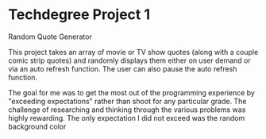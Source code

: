 # Techdegree Project 1
Random Quote Generator

This project takes an array of movie or TV show quotes (along with a couple comic strip quotes) and randomly displays them either on user demand or via an auto refresh function.  The user can also pause the auto refresh function.

The goal for me was to get the most out of the programming experience by "exceeding expectations" rather than shoot for any particular grade.  The challenge of researching and thinking through the various problems was highly rewarding.  The only expectation I did not exceed was the random background color

